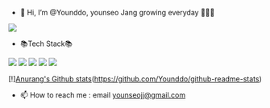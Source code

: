 - 👋 Hi, I’m @Younddo, younseo Jang
growing everyday 🌱🌱🌼
<!-- <img src="https://img.shields.io/badge/이름-색상코드?style=flat-square&logo=로고명&logoColor=로고색"/>
<a href="링크"><img src="위에있는뱃지코드"/></a> -->

<a href="https://velog.io/@younseo1016"><img src="https://img.shields.io/badge/Velog-20C997?style=flat-square&logo=velog&logoColor=white"/></a>

- 📚Tech Stack📚

<img src="https://img.shields.io/badge/Spring-6DB33F?style=flat-square&logo=spring&logoColor=black"/> <img src="https://img.shields.io/badge/SpringBoot-6DB33F?style=flat-square&logo=springboot&logoColor=black"/> <img src="https://img.shields.io/badge/github-181717?style=flat-square&logo=github&logoColor=white"/> <img src="https://img.shields.io/badge/git-F05032?style=flat-square&logo=git&logoColor=black"/> <img src="https://img.shields.io/badge/java-FF81F9?style=flat-square"/>

[!][Anurang's Github stats](http://github-readme-stats.vercel.app/api?username=Younddo)(https://github.com/Younddo/github-readme-stats)

- 📫 How to reach me : email younseojj@gmail.com

<!---
Younddo/Younddo is a ✨ special ✨ repository because its `README.md` (this file) appears on your GitHub profile.
You can click the Preview link to take a look at your changes.
--->
